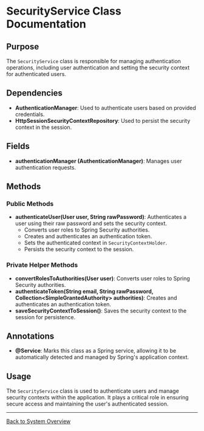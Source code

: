 # SecurityService Class Documentation

## Purpose

The `SecurityService` class is responsible for managing authentication operations, including user authentication and setting the security context for authenticated users.

## Dependencies

- **AuthenticationManager**: Used to authenticate users based on provided credentials.
- **HttpSessionSecurityContextRepository**: Used to persist the security context in the session.

## Fields

- **authenticationManager (AuthenticationManager)**: Manages user authentication requests.

## Methods

### Public Methods

- **authenticateUser(User user, String rawPassword)**: Authenticates a user using their raw password and sets the security context.
    - Converts user roles to Spring Security authorities.
    - Creates and authenticates an authentication token.
    - Sets the authenticated context in `SecurityContextHolder`.
    - Persists the security context to the session.

### Private Helper Methods

- **convertRolesToAuthorities(User user)**: Converts user roles to Spring Security authorities.
- **authenticateToken(String email, String rawPassword, Collection\<SimpleGrantedAuthority> authorities)**: Creates and authenticates an authentication token.
- **saveSecurityContextToSession()**: Saves the security context to the session for persistence.

## Annotations

- **@Service**: Marks this class as a Spring service, allowing it to be automatically detected and managed by Spring's application context.

## Usage

The `SecurityService` class is used to authenticate users and manage security contexts within the application. It plays a critical role in ensuring secure access and maintaining the user's authenticated session.

---

[Back to System Overview](../system-overview.md)
